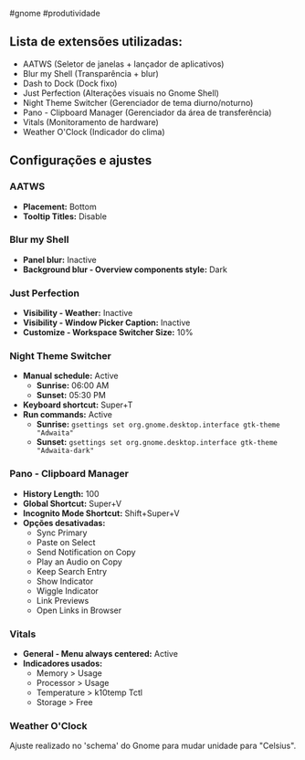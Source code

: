 #gnome #produtividade

## Lista de extensões utilizadas:
- AATWS (Seletor de janelas + lançador de aplicativos)
- Blur my Shell (Transparência + blur)
- Dash to Dock (Dock fixo)
- Just Perfection (Alterações visuais no Gnome Shell)
- Night Theme Switcher (Gerenciador de tema diurno/noturno)
- Pano - Clipboard Manager (Gerenciador da área de transferência)
- Vitals (Monitoramento de hardware)
- Weather O'Clock (Indicador do clima)

## Configurações e ajustes
### AATWS
- **Placement:** Bottom
- **Tooltip Titles:** Disable

### Blur my Shell
- **Panel blur:** Inactive
- **Background blur - Overview components style:** Dark

### Just Perfection
- **Visibility - Weather:** Inactive
- **Visibility - Window Picker Caption:** Inactive
- **Customize - Workspace Switcher Size:** 10%

### Night Theme Switcher
- **Manual schedule:** Active
	- **Sunrise:** 06:00 AM
	- **Sunset:** 05:30 PM
- **Keyboard shortcut:** Super+T
- **Run commands:** Active
	- **Sunrise:** `gsettings set org.gnome.desktop.interface gtk-theme "Adwaita"`
	- **Sunset:** `gsettings set org.gnome.desktop.interface gtk-theme "Adwaita-dark"`

### Pano - Clipboard Manager
- **History Length:** 100
- **Global Shortcut:** Super+V
- **Incognito Mode Shortcut:** Shift+Super+V
- **Opções desativadas:**
	- Sync Primary
	- Paste on Select
	- Send Notification on Copy
	- Play an Audio on Copy
	- Keep Search Entry
	- Show Indicator
	- Wiggle Indicator
	- Link Previews
	- Open Links in Browser

### Vitals
- **General - Menu always centered:** Active
- **Indicadores usados:**
	- Memory > Usage
	- Processor > Usage
	- Temperature > k10temp Tctl
	- Storage > Free

### Weather O'Clock
Ajuste realizado no 'schema' do Gnome para mudar unidade para "Celsius".
